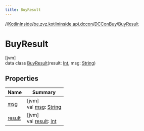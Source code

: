 ```yaml
---
title: BuyResult
---
```

//[KotlinInside](../../../../index.html)/[be.zvz.kotlininside.api.dccon](../../index.html)/[DCConBuy](../index.html)/[BuyResult](index.html)



# BuyResult



[jvm]\
data class [BuyResult](index.html)(result: [Int](https://kotlinlang.org/api/latest/jvm/stdlib/kotlin/-int/index.html), msg: [String](https://kotlinlang.org/api/latest/jvm/stdlib/kotlin/-string/index.html))



## Properties


| Name | Summary |
|---|---|
| [msg](msg.html) | [jvm]<br>val [msg](msg.html): [String](https://kotlinlang.org/api/latest/jvm/stdlib/kotlin/-string/index.html) |
| [result](result.html) | [jvm]<br>val [result](result.html): [Int](https://kotlinlang.org/api/latest/jvm/stdlib/kotlin/-int/index.html) |

